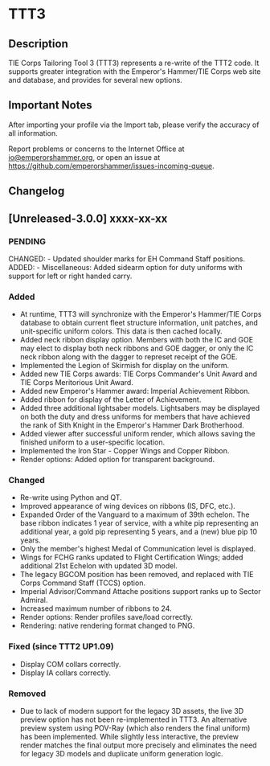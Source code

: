# TTT3

## Description

TIE Corps Tailoring Tool 3 (TTT3) represents a re-write of the TTT2 code.  It supports greater
integration with the Emperor's Hammer/TIE Corps web site and database, and provides for several
new options.

## Important Notes

After importing your profile via the Import tab, please verify the accuracy of all information.

Report problems or concerns to the Internet Office at io@emperorshammer.org, or open an issue 
at https://github.com/emperorshammer/issues-incoming-queue.

## Changelog

## [Unreleased-3.0.0] xxxx-xx-xx

### PENDING ###
CHANGED: - Updated shoulder marks for EH Command Staff positions.
ADDED: - Miscellaneous: Added sidearm option for duty uniforms with support for left or right handed carry.

### Added
- At runtime, TTT3 will synchronize with the Emperor's Hammer/TIE Corps database to obtain current
fleet structure information, unit patches, and unit-specific uniform colors.  This data is then
cached locally.
- Added neck ribbon display option.  Members with both the IC and GOE may elect to display both neck
ribbons and GOE dagger, or only the IC neck ribbon along with the dagger to represet receipt of the
GOE.
- Implemented the Legion of Skirmish for display on the uniform.
- Added new TIE Corps awards: TIE Corps Commander's Unit Award and TIE Corps Meritorious Unit Award.
- Added new Emperor's Hammer award: Imperial Achievement Ribbon.
- Added ribbon for display of the Letter of Achievement.
- Added three additional lightsaber models.  Lightsabers may be displayed on both the duty and dress
uniforms for members that have achieved the rank of Sith Knight in the Emperor's Hammer Dark
Brotherhood.
- Added viewer after successful uniform render, which allows saving the finished uniform to a
user-specific location.
- Implemented the Iron Star - Copper Wings and Copper Ribbon.
- Render options: Added option for transparent background.

### Changed
- Re-write using Python and QT.
- Improved appearance of wing devices on ribbons (IS, DFC, etc.).
- Expanded Order of the Vanguard to a maximum of 39th echelon.  The base ribbon indicates 1 year of
service, with a white pip representing an additional year, a gold pip representing 5 years,
and a (new) blue pip 10 years.
- Only the member's highest Medal of Communication level is displayed.
- Wings for FCHG ranks updated to Flight Certification Wings; added additional 21st Echelon with
updated 3D model.
- The legacy BGCOM position has been removed, and replaced with TIE Corps Command Staff (TCCS) 
option.
- Imperial Advisor/Command Attache positions support ranks up to Sector Admiral.
- Increased maximum number of ribbons to 24.
- Render options: Render profiles save/load correctly.
- Rendering: native rendering format changed to PNG.

### Fixed (since TTT2 UP1.09)
- Display COM collars correctly.
- Display IA collars correctly.

### Removed
- Due to lack of modern support for the legacy 3D assets, the live 3D preview option has not been
re-implemented in TTT3.  An alternative preview system using POV-Ray (which also renders the final
uniform) has been implemented.  While slightly less interactive, the preview render matches the final
output more precisely and eliminates the need for legacy 3D models and duplicate uniform generation
logic.